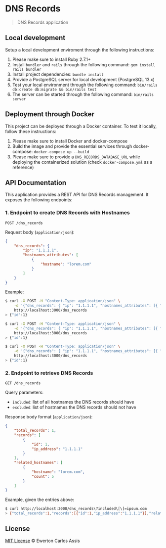# DNS Records

> DNS Records application

## Local development

Setup a local development enviroment through the following instructions:

1. Please make sure to install Ruby 2.7.1+
2. Install `bundler` and `rails` through the following command: `gem install rails bundler`
3. Install project dependencies: `bundle install`
4. Provide a PostgreSQL server for local development (PostgreSQL 13.x)
5. Test your local environment through the following command: `bin/rails db:create db:migrate && bin/rails test`
6. The server can be started through the following command: `bin/rails server`

## Deployment through Docker

This project can be deployed through a Docker container. To test it locally, follow these instructions:

1. Please make sure to install Docker and docker-compose
2. Build the image and provide the essential services through docker-compose: `docker-compose up --build`
3. Please make sure to provide a `DNS_RECORDS_DATABASE_URL` while deploying the containerized solution (check `docker-compose.yml` as a reference)

## API Documentation

This application provides a REST API for DNS Records management. It exposes the following endpoints:

### 1. Endpoint to create DNS Records with Hostnames

`POST /dns_records`

Request body (`application/json`):

```json
{
    "dns_records": {
        "ip": "1.1.1.1",
        "hostnames_attributes": [
            {
                "hostname": "lorem.com"
            }
        ]
    }
}
```

Example:

```sh
$ curl -X POST -H "Content-Type: application/json" \
    -d '{"dns_records": { "ip": "1.1.1.1", "hostnames_attributes": [{ "hostname": "lorem.com" }] } }' \
    http://localhost:3000/dns_records
> {"id":1}

$ curl -X POST -H "Content-Type: application/json" \
    -d '{"dns_records": { "ip": "1.1.1.1", "hostnames_attributes": [{ "hostname": "ipsum.com" }] } }' \
    http://localhost:3000/dns_records
> {"id":1}

$ curl -X POST -H "Content-Type: application/json" \
    -d '{"dns_records": { "ip": "1.1.1.1", "hostnames_attributes": [{ "hostname": "dolor.com" }] } }' \
    http://localhost:3000/dns_records
> {"id":1}
```

### 2. Endpoint to retrieve DNS Records

`GET /dns_records`

Query parameters:

- `included`: list of all hostnames the DNS records should have
- `excluded`: list of hostnames the DNS records should not have

Response body format (`application/json`):

```json
{
    "total_records": 1,
    "records": [
        {
            "id": 1,
            "ip_address": "1.1.1.1"
        }
    ],
    "related_hostnames": [
        {
            "hostname": "lorem.com",
            "count": 5
        }
    ]
}
```

Example, given the entries above:

```sh
$ curl http://localhost:3000/dns_records\?included\[\]=ipsum.com
> {"total_records":1,"records":[{"id":1,"ip_address":"1.1.1.1"}],"related_hostnames":[{"hostname":"dolor.com","count":1},{"hostname":"lorem.com","count":1}]}
```

## License

[MIT License](http://earaujoassis.mit-license.org/) &copy; Ewerton Carlos Assis
